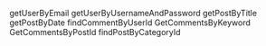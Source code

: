 getUserByEmail
getUserByUsernameAndPassword
getPostByTitle
getPostByDate
findCommentByUserId
GetCommentsByKeyword
GetCommentsByPostId
findPostByCategoryId
